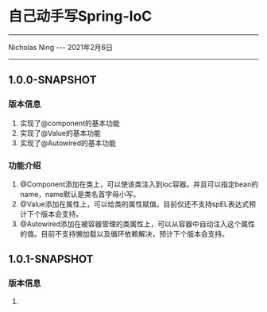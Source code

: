 # 自己动手写Spring-IoC

---

Nicholas Ning --- 2021年2月6日

---

## 1.0.0-SNAPSHOT

### 版本信息

1. 实现了@component的基本功能
2. 实现了@Value的基本功能
3. 实现了@Autowired的基本功能

### 功能介绍

1. @Component添加在类上，可以使该类注入到ioc容器。并且可以指定bean的name，name默认是类名首字母小写。
2. @Value添加在属性上，可以给类的属性赋值。目前仅还不支持spEL表达式预计下个版本会支持。
3. @Autowired添加在被容器管理的类属性上，可以从容器中自动注入这个属性的值。目前不支持懒加载以及循环依赖解决，预计下个版本会支持。

## 1.0.1-SNAPSHOT

### 版本信息
1. 